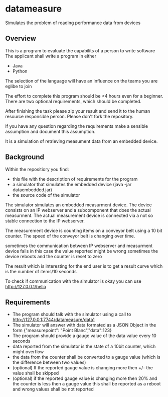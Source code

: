# datameasure
Simulates the problem of reading performance data from devices


## Overview

This is a program to evaluate the capabilits of a person to write software
The applicant shall write a program in either
- Java
- Python

The selection of the language will have an influence on the teams you are eglibe to join

The effort to complete this program should be <4 hours even for a beginner.
There are two optional requirements, which should be completed.

After finishing the task please zip your result and send it to the human resource responsible person.
Please don't fork the repository.

If you have any question regarding the requirements make a sensible assumption and document this assumption.

It is a simulation of retrieving measument data from an embedded device. 

## Background

Within the repositiory you find:
 - this file with the description of requirements for the program
 - a simulator that simulates the embedded device (java -jar dataembedded.jar)
 - the source code of the simulator
 

The simulator simulates an embedded measurment device.
The device consists on an IP webserver and a subcomponent that does the actual measurment. 
The actual measurement device is connected via a not so stable connection to the IP webserver.

The measurement device is counting items on a conveyor belt using a 10 bit counter.
The speed of the conveyor belt is changing over time.

sometimes the communication between IP webserver and measurment device fails in this case the value reported might be wrong
sometimes the device reboots and the counter is reset to zero

The result which is interesting for the end user is to get a result curve which is the number of items/10 seconds


To check if communication with the simulator is okay you can use
http://127.0.0.1/hello


## Requirements

- The program should talk with the simulator using a call to http://127.0.0.1:7744/datameasure/data1
- The simulator will answer with data formated as a JSON Object in the form {"measurepoint": "Point Blanc","data":123}
- The program should provide a gauge value of the data value every 10 seconds
- data reported from the simulator is the state of a 10bit counter, which might overflow
- the data from the counter shall be converted to a gauge value (which is the difference between two values)
- (optional) If the reported gauge value is changing more then +/-  the value shall be skipped
- (optional) if the reported gauge value is changing more then 20% and the counter is less then a gauge value this 
  shall be reported as a reboot and wrong values shall be not reported
  

  

